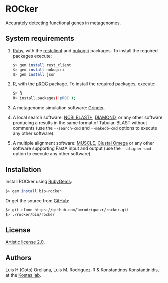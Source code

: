 # ROCker

Accurately detecting functional genes in metagenomes.

## System requirements

1. [Ruby](https://www.ruby-lang.org/), with the [restclient](https://rubygems.org/gems/rest_client) and
   [nokogiri](http://www.nokogiri.org/) packages. To install the required packages execute:
   
   ```bash
   $> gem install rest_client
   $> gem install nokogiri
   $> gem install json
   ```

2. [R](http://www.r-project.org/), with the [pROC](http://cran.r-project.org/web/packages/pROC/index.html)
   package. To install the required packages, execute:

   ```bash
   $> R
   R> install.packages('pROC');
   ```

3. A metagenome simulation software: [Grinder](http://sourceforge.net/projects/biogrinder/).

4. A local search software: [NCBI BLAST+](ftp://ftp.ncbi.nlm.nih.gov/blast/executables/blast+/LATEST/),
   [DIAMOND](http://ab.inf.uni-tuebingen.de/software/diamond/), or any other software producing a results
   in the same format of Tabular-BLAST without comments (use the `--search-cmd` and `--makedb-cmd` options
   to execute any other software).

5. A multiple alignment software: [MUSCLE](http://www.drive5.com/muscle/),
   [Clustal Omega](http://www.clustal.org/omega/) or any other software supporting FastA input and output
   (use the `--aligner-cmd` option to execute any other software).

## Installation

Install ROCker using [RubyGems](https://rubygems.org/gems/bio-rocker):

```bash
$> gem install bio-rocker
```

Or get the source from [GitHub](https://github.com/lmrodriguezr/rocker):

```bash
$> git clone https://github.com/lmrodriguezr/rocker.git
$> ./rocker/bin/rocker
```

## License

[Artistic license 2.0](http://www.perlfoundation.org/artistic_license_2_0).

## Authors

Luis H (Coto) Orellana, Luis M. Rodriguez-R & Konstantinos Konstantinidis, at the
[Kostas lab](http://enve-omics.gatech.edu/).

